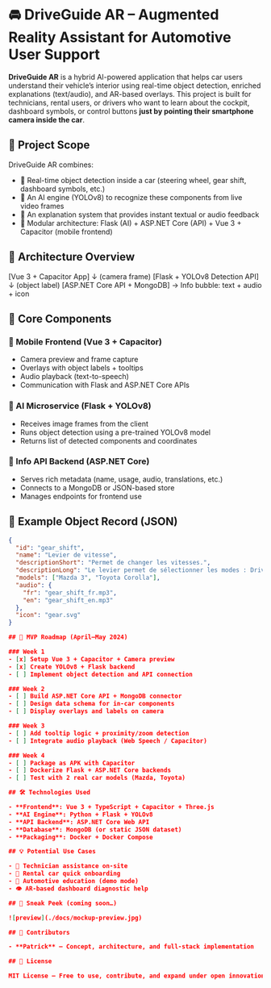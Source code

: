 
# 🚘 DriveGuide AR – Augmented Reality Assistant for Automotive User Support

**DriveGuide AR** is a hybrid AI-powered application that helps car users understand their vehicle’s interior using real-time object detection, enriched explanations (text/audio), and AR-based overlays.
This project is built for technicians, rental users, or drivers who want to learn about the cockpit, dashboard symbols, or control buttons **just by pointing their smartphone camera inside the car**.

## 🧠 Project Scope

DriveGuide AR combines:
- 📸 Real-time object detection inside a car (steering wheel, gear shift, dashboard symbols, etc.)
- 🧠 An AI engine (YOLOv8) to recognize these components from live video frames
- 💬 An explanation system that provides instant textual or audio feedback
- 🧩 Modular architecture: Flask (AI) + ASP.NET Core (API) + Vue 3 + Capacitor (mobile frontend)

## 🧩 Architecture Overview

[Vue 3 + Capacitor App] 
     ↓  (camera frame)
[Flask + YOLOv8 Detection API] 
     ↓  (object label)
[ASP.NET Core API + MongoDB] → Info bubble: text + audio + icon

## 🧱 Core Components

### 📱 Mobile Frontend (Vue 3 + Capacitor)
- Camera preview and frame capture
- Overlays with object labels + tooltips
- Audio playback (text-to-speech)
- Communication with Flask and ASP.NET Core APIs

### 🧠 AI Microservice (Flask + YOLOv8)
- Receives image frames from the client
- Runs object detection using a pre-trained YOLOv8 model
- Returns list of detected components and coordinates

### 🔧 Info API Backend (ASP.NET Core)
- Serves rich metadata (name, usage, audio, translations, etc.)
- Connects to a MongoDB or JSON-based store
- Manages endpoints for frontend use

## 🧰 Example Object Record (JSON)

```json
{
  "id": "gear_shift",
  "name": "Levier de vitesse",
  "descriptionShort": "Permet de changer les vitesses.",
  "descriptionLong": "Le levier permet de sélectionner les modes : Drive, Neutre, Recul, Parking.",
  "models": ["Mazda 3", "Toyota Corolla"],
  "audio": {
    "fr": "gear_shift_fr.mp3",
    "en": "gear_shift_en.mp3"
  },
  "icon": "gear.svg"
}

## 🧪 MVP Roadmap (April–May 2024)

### Week 1
- [x] Setup Vue 3 + Capacitor + Camera preview
- [x] Create YOLOv8 + Flask backend
- [ ] Implement object detection and API connection

### Week 2
- [ ] Build ASP.NET Core API + MongoDB connector
- [ ] Design data schema for in-car components
- [ ] Display overlays and labels on camera

### Week 3
- [ ] Add tooltip logic + proximity/zoom detection
- [ ] Integrate audio playback (Web Speech / Capacitor)

### Week 4
- [ ] Package as APK with Capacitor
- [ ] Dockerize Flask + ASP.NET Core backends
- [ ] Test with 2 real car models (Mazda, Toyota)

## 🛠 Technologies Used

- **Frontend**: Vue 3 + TypeScript + Capacitor + Three.js
- **AI Engine**: Python + Flask + YOLOv8
- **API Backend**: ASP.NET Core Web API
- **Database**: MongoDB (or static JSON dataset)
- **Packaging**: Docker + Docker Compose

## 💡 Potential Use Cases

- 🧰 Technician assistance on-site
- 🚗 Rental car quick onboarding
- 📘 Automotive education (demo mode)
- 👁️ AR-based dashboard diagnostic help

## 📸 Sneak Peek (coming soon…)

![preview](./docs/mockup-preview.jpg)

## 🤝 Contributors

- **Patrick** – Concept, architecture, and full-stack implementation  

## 📜 License

MIT License – Free to use, contribute, and expand under open innovation principles.

